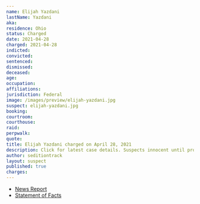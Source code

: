 ```yaml
---
name: Elijah Yazdani
lastName: Yazdani
aka:
residence: Ohio
status: Charged
date: 2021-04-28
charged: 2021-04-28
indicted:
convicted: 
sentenced: 
dismissed: 
deceased:
age:
occupation:
affiliations:
jurisdiction: Federal
image: /images/preview/elijah-yazdani.jpg
suspect: elijah-yazdani.jpg
booking:
courtroom:
courthouse:
raid:
perpwalk:
quote:
title: Elijah Yazdani charged on April 28, 2021
description: Click for latest case details. Suspects innocent until proven guilty.
author: seditiontrack
layout: suspect
published: true
charges:
---
```

- [News Report](https://abcnews.go.com/US/facial-recognition-dating-apps-technology-helping-investigators-track/story?id=78196937)
- [Statement of Facts](https://www.justice.gov/usao-dc/case-multi-defendant/file/1392641/download)
